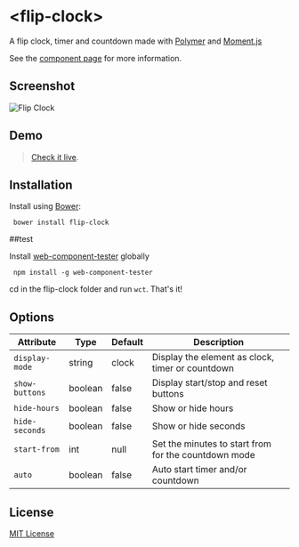 # &lt;flip-clock&gt;

A flip clock, timer and countdown made with [Polymer](http://polymer-project.org) and [Moment.js](https://github.com/moment/momentjs.com)

See the [component page](http://Granze.github.io/flip-clock) for more information.

## Screenshot 

![Flip Clock](http://i.imgur.com/r5RBxL1.png)

## Demo

> [Check it live](http://granze.github.io/flip-clock/components/flip-clock/demo).

## Installation

Install using [Bower](http://bower.io):

```shell
 bower install flip-clock
```

##test

Install [web-component-tester](https://github.com/Polymer/web-component-tester) globally

```shell
 npm install -g web-component-tester
```

cd in the flip-clock folder and run ```wct```. That's it!

## Options

| Attribute    | Type    | Default   | Description                         |
|--------------|---------|-----------|-------------------------------------|
| `display-mode`       | string  |    clock       | Display the element as clock, timer or countdown    |
| `show-buttons`         | boolean  | false | Display start/stop and reset buttons |
| `hide-hours` | boolean | false     | Show or hide hours         |
| `hide-seconds` | boolean | false     | Show or hide seconds         |
| `start-from` | int | null     | Set the minutes to start from for the countdown mode    |
| `auto`   | boolean | false     | Auto start timer and/or countdown            |

## License

[MIT License](http://opensource.org/licenses/MIT)
